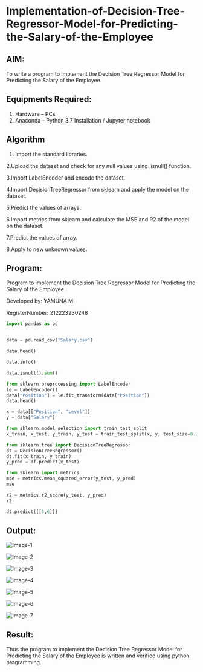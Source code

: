# Implementation-of-Decision-Tree-Regressor-Model-for-Predicting-the-Salary-of-the-Employee

## AIM:
To write a program to implement the Decision Tree Regressor Model for Predicting the Salary of the Employee.

## Equipments Required:
1. Hardware – PCs
2. Anaconda – Python 3.7 Installation / Jupyter notebook

## Algorithm
1. Import the standard libraries.

2.Upload the dataset and check for any null values using .isnull() function.

3.Import LabelEncoder and encode the dataset.

4.Import DecisionTreeRegressor from sklearn and apply the model on the dataset.

5.Predict the values of arrays.

6.Import metrics from sklearn and calculate the MSE and R2 of the model on the dataset.

7.Predict the values of array.

8.Apply to new unknown values.

## Program:

Program to implement the Decision Tree Regressor Model for Predicting the Salary of the Employee.

Developed by: YAMUNA M

RegisterNumber: 212223230248

```python
import pandas as pd


data = pd.read_csv("Salary.csv")

data.head()

data.info()

data.isnull().sum()

from sklearn.preprocessing import LabelEncoder
le = LabelEncoder()
data["Position"] = le.fit_transform(data["Position"])
data.head()

x = data[["Position", "Level"]]
y = data["Salary"]

from sklearn.model_selection import train_test_split
x_train, x_test, y_train, y_test = train_test_split(x, y, test_size=0.2)

from sklearn.tree import DecisionTreeRegressor
dt = DecisionTreeRegressor()
dt.fit(x_train, y_train)
y_pred = df.predict(x_test)

from sklearn import metrics
mse = metrics.mean_squared_error(y_test, y_pred)
mse

r2 = metrics.r2_score(y_test, y_pred)
r2

dt.predict([[5,6]])
```


## Output:
![Image-1](https://github.com/user-attachments/assets/417bb746-8963-42ee-9fc9-aab640e76b22)

![Image-2](https://github.com/user-attachments/assets/908a5c49-f143-4be1-8ecb-5f1b57f89963)

![Image-3](https://github.com/user-attachments/assets/4c29f296-d6d7-4d2b-8d83-7142220b5f94)

![Image-4](https://github.com/user-attachments/assets/711452fa-8b6c-457d-8094-98b08a9ef275)

![Image-5](https://github.com/user-attachments/assets/5ff22ce0-6b32-4a4a-b71b-b8b3528b8464)

![Image-6](https://github.com/user-attachments/assets/adbcbb25-3ac8-491d-b58b-e9287ef60f5a)

![Image-7](https://github.com/user-attachments/assets/6afaee74-ade6-40b5-b39e-f6628b15bac2)

## Result:
Thus the program to implement the Decision Tree Regressor Model for Predicting the Salary of the Employee is written and verified using python programming.
